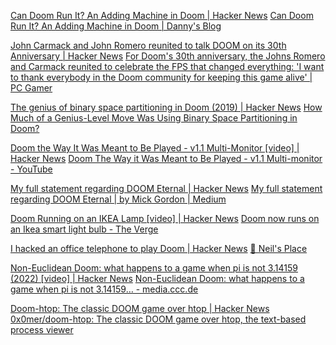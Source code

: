 
[Can Doom Run It? An Adding Machine in Doom | Hacker News](https://news.ycombinator.com/item?id=34102419)
[Can Doom Run It? An Adding Machine in Doom | Danny's Blog](https://blog.otterstack.com/posts/202212-doom-calculator/)

[John Carmack and John Romero reunited to talk DOOM on its 30th Anniversary | Hacker News](https://news.ycombinator.com/item?id=38596634)
[For Doom's 30th anniversary, the Johns Romero and Carmack reunited to celebrate the FPS that changed everything: 'I want to thank everybody in the Doom community for keeping this game alive' | PC Gamer](https://www.pcgamer.com/for-dooms-30th-anniversary-the-johns-romero-and-carmack-reunited-to-celebrate-the-fps-that-changed-everything-i-want-to-thank-everybody-in-the-doom-community-for-keeping-this-game-alive/)

[The genius of binary space partitioning in Doom (2019) | Hacker News](https://news.ycombinator.com/item?id=33692947)
[How Much of a Genius-Level Move Was Using Binary Space Partitioning in Doom?](https://twobithistory.org/2019/11/06/doom-bsp.html)

[Doom the Way It Was Meant to Be Played - v1.1 Multi-Monitor [video] | Hacker News](https://news.ycombinator.com/item?id=34846546)
[Doom The Way it Was Meant to Be Played - v1.1 Multi-monitor - YouTube](https://www.youtube.com/watch?v=q3NQQ7bPf6U)

[My full statement regarding DOOM Eternal | Hacker News](https://news.ycombinator.com/item?id=33532078)
[My full statement regarding DOOM Eternal | by Mick Gordon | Medium](https://medium.com/@mickgordon/my-full-statement-regarding-doom-eternal-5f98266b27ce)

[Doom Running on an IKEA Lamp [video] | Hacker News](https://news.ycombinator.com/item?id=27498789)
[Doom now runs on an Ikea smart light bulb - The Verge](https://www.theverge.com/2021/6/14/22533512/doom-ikea-tradfri-smart-light-bulb-hack)

[I hacked an office telephone to play Doom | Hacker News](https://news.ycombinator.com/item?id=28327022)
[🏡 Neil's Place](https://neilbostian.github.io/#/doomphone)

[Non-Euclidean Doom: what happens to a game when pi is not 3.14159 (2022) [video] | Hacker News](https://news.ycombinator.com/item?id=40389267)
[Non-Euclidean Doom: what happens to a game when pi is not 3.14159… - media.ccc.de](https://media.ccc.de/v/mch2022-236-non-euclidean-doom-what-happens-to-a-game-when-pi-is-not-3-14159-)

[Doom-htop: The classic DOOM game over htop | Hacker News](https://news.ycombinator.com/item?id=40104410)
[0x0mer/doom-htop: The classic DOOM game over htop, the text-based process viewer](https://github.com/0x0mer/doom-htop)
